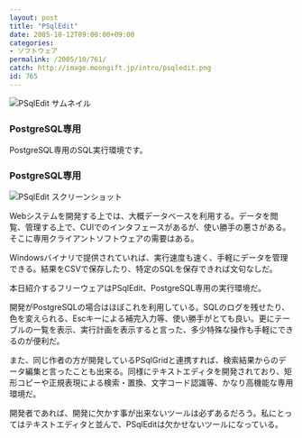 ```yaml
---
layout: post
title: "PSqlEdit"
date: 2005-10-12T09:00:00+09:00
categories:
- ソフトウェア
permalink: /2005/10/761/
catch: http://image.moongift.jp/intro/psqledit.png
id: 765
---
```

 ![PSqlEdit サムネイル](http://image.moongift.jp/intro/psqledit.s.png "PSqlEdit サムネイル")
  

### PostgreSQL専用
  
PostgreSQL専用のSQL実行環境です。  
<!--more-->  

### PostgreSQL専用
  

![PSqlEdit スクリーンショット](http://image.moongift.jp/intro/psqledit.png "PSqlEdit スクリーンショット")

  

Webシステムを開発する上では、大概データベースを利用する。データを閲覧、管理する上で、CUIでのインタフェースがあるが、使い勝手の悪さがある。そこに専用クライアントソフトウェアの需要はある。

  

Windowsバイナリで提供されていれば、実行速度も速く、手軽にデータを管理できる。結果をCSVで保存したり、特定のSQLを保存できれば文句なしだ。

  

本日紹介するフリーウェアはPSqlEdit、PostgreSQL専用の実行環境だ。

  

開発がPostgreSQLの場合はほぼこれを利用している。SQLのログを残せたり、色を変えられる、Escキーによる補完入力等、使い勝手がとても良い。更にテーブルの一覧を表示、実行計画を表示すると言った、多少特殊な操作も手軽にできるのが便利だ。

  

また、同じ作者の方が開発しているPSqlGridと連携すれば、検索結果からのデータ編集と言ったことも出来る。同様にテキストエディタを開発されており、矩形コピーや正規表現による検索・置換、文字コード認識等、かなり高機能な専用環境だ。

  

開発者であれば、開発に欠かす事が出来ないツールは必ずあるだろう。私にとってはテキストエディタと並んで、PSqlEditは欠かせないツールになっている。

